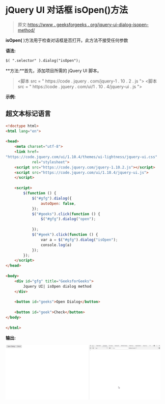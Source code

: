 # jQuery UI 对话框 isOpen()方法

> 原文:[https://www . geeksforgeeks . org/jquery-ui-dialog-isopen-method/](https://www.geeksforgeeks.org/jquery-ui-dialog-isopen-method/)

**isOpen(** )方法用于检查对话框是否打开。此方法不接受任何参数

**语法:**

```html
$( ".selector" ).dialog("isOpen");
```

**方法:**首先，添加项目所需的 jQuery UI 脚本。

> <link href="“https://code.jquery.com/ui/1.10.4/themes/ui-lightness/jquery-ui.css”" rel="“stylesheet”">
> <脚本 src = " https://code . jquery . com/jquery-1 . 10 . 2 . js "></脚本>
> <脚本 src = " https://code . jquery . com/ui/1 . 10 . 4/jquery-ui . js "></脚本>

**示例:**

## 超文本标记语言

```html
<!doctype html>
<html lang="en">

<head>
    <meta charset="utf-8">
    <link href=
"https://code.jquery.com/ui/1.10.4/themes/ui-lightness/jquery-ui.css"
            rel="stylesheet">
    <script src="https://code.jquery.com/jquery-1.10.2.js"></script>
    <script src="https://code.jquery.com/ui/1.10.4/jquery-ui.js">
    </script>

    <script>
        $(function () {
            $("#gfg").dialog({
                autoOpen: false,
            });
            $("#geeks").click(function () {
                $("#gfg").dialog("open");

            });
            $("#geek").click(function () {
                var a = $("#gfg").dialog("isOpen");
                console.log(a)
            });
        });
    </script>
</head>

<body>
    <div id="gfg" title="GeeksforGeeks">
        Jquery UI| isOpen dialog method
    </div>

    <button id="geeks">Open Dialog</button>

    <button id="geek">Check</button>
</body>

</html>
```

**输出:**

![](img/5cf01f49dbfb3c7afd6fcf10adb3757b.png)
